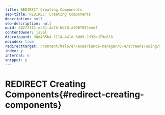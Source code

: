```yaml
---
title: REDIRECT Creating Components
seo-title: REDIRECT Creating Components
description: null
seo-description: null
uuid: 80272111-ec31-4a7b-bb78-a9087053beef
contentOwner: jsyal
discoiquuid: 80d485b4-2114-441d-8dd9-2d32ad79e81b
noindex: true
redirecttarget: /content/help/en/experience-manager/6-4/screens/using/creating-components
index: y
internal: n
snippet: y
---
```


# REDIRECT Creating Components{#redirect-creating-components}


